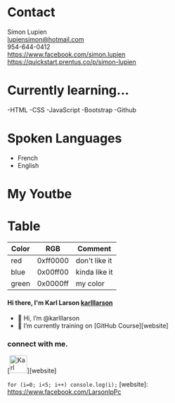 # Contact 
Simon Lupien<br/>
lupiensimon@hotmail.com<br/>
954-644-0412<br/>
https://www.facebook.com/simon.lupien<br/>
https://quickstart.prentus.co/p/simon-lupien

# Currently learning...
-HTML 
-CSS 
-JavaScript
-Bootstrap
-Github
# Spoken Languages
* French
* English
# My Youtbe

# Table
Color | RGB | Comment
------|-----|--------
red | 0xff0000 | don't like it
blue | 0x00ff00 | kinda like it
green | 0x0000ff | my color

#### Hi there, I'm Karl Larson [karlllarson](https://www.facebook.com/LarsonIpPc)
- 👋 Hi, I’m @karlllarson
- 🌱 I’m currently training on [GitHub Course][website]

### connect with me.
[<img alt="Karl Larson" width="40px" src="https://user-images.githubusercontent.com/35807054/118406518-e8374d80-b641-11eb-82ac-dd6b3ceca506.jpg" />][website]
<!---
karlllarson/karlllarson is a ✨ special ✨ repository because its `README.md` (this file) appears on your GitHub profile.
You can click the Preview link to take a look at your changes.
--->
``
for (i=0; i<5; i++)
  console.log(i);
``
[website]: https://www.facebook.com/LarsonIpPc
